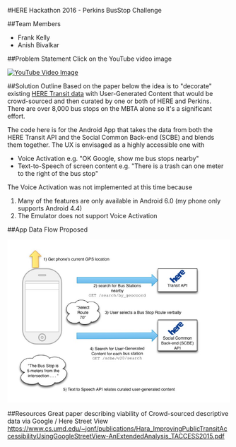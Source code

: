 #HERE Hackathon 2016 - Perkins BusStop Challenge

##Team Members
* Frank Kelly
* Anish Bivalkar

##Problem Statement
Click on the YouTube video image

[![YouTube Video Image](https://img.youtube.com/vi/4Mkq881Gu9Q/0.jpg)](https://www.youtube.com/watch?v=4Mkq881Gu9Q)

##Solution Outline
Based on the paper below the idea is to "decorate" existing [HERE Transit data](https://developer.here.com/develop/rest-apis) with User-Generated Content that would be crowd-sourced and then curated by one or both of HERE and Perkins. There are over 8,000 bus stops on the MBTA alone so it's a significant effort.

The code here is for the Android App that takes the data from both the HERE Transit API and the Social Common Back-end (SCBE) and blends them together. The UX is envisaged as a highly accessible one with
* Voice Activation e.g. "OK Google, show me bus stops nearby"
* Text-to-Speech of screen content e.g. "There is a trash can one meter to the right of the bus stop"

The Voice Activation was not implemented at this time because
1. Many of the features are only available in Android 6.0 (my phone only supports Android 4.4)
2. The Emulator does not support Voice Activation

##App Data Flow Proposed

![Alt text](/docs/dataflow.jpg?raw=true "Data Flow Diagram")

##Resources
Great paper describing viability of Crowd-sourced descriptive data via Google / Here Street View
https://www.cs.umd.edu/~jonf/publications/Hara_ImprovingPublicTransitAccessibilityUsingGoogleStreetView-AnExtendedAnalysis_TACCESS2015.pdf


